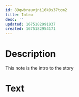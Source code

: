 ```yaml
---
id: 89qwbrauvjni16k9s37tcm2
title: Intro
desc: ''
updated: 1675182991937
created: 1675182954171
---
```


# Description

This note is the intro to the story

# Text